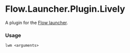 Flow.Launcher.Plugin.Lively
==================

A plugin for the [Flow launcher](https://github.com/Flow-Launcher/Flow.Launcher).

### Usage

    lwm <arguments>